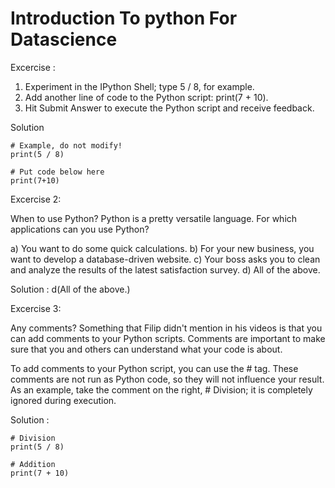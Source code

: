 # Introduction To python For Datascience

Excercise :

1) Experiment in the IPython Shell; type 5 / 8, for example.
2) Add another line of code to the Python script: print(7 + 10).
3) Hit Submit Answer to execute the Python script and receive feedback.

Solution
````
# Example, do not modify!
print(5 / 8)

# Put code below here
print(7+10)

````

Excercise 2:

When to use Python?
Python is a pretty versatile language. For which applications can you use Python?

a) You want to do some quick calculations.
b) For your new business, you want to develop a database-driven website.
c) Your boss asks you to clean and analyze the results of the latest satisfaction survey.
d) All of the above.

Solution : d(All of the above.)

Excercise 3:

Any comments?
Something that Filip didn't mention in his videos is that you can add comments to your Python scripts. Comments are important to make sure that you and others can understand what your code is about.

To add comments to your Python script, you can use the # tag. These comments are not run as Python code, so they will not influence your result. As an example, take the comment on the right, # Division; it is completely ignored during execution.

Solution : 
````
# Division
print(5 / 8)

# Addition
print(7 + 10)

````

